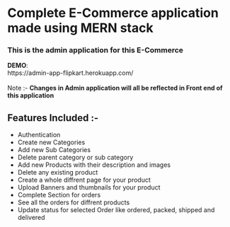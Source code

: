 <h1>Complete E-Commerce application made using MERN stack  </h1> 
<h3>This is the admin application for this E-Commerce</h3>  
 <strong>DEMO</strong>: <br/ > https://admin-app-flipkart.herokuapp.com/ 
 <br/>
  <br/>
 Note :-  <strong> Changes in Admin application will all be reflected in Front end of this application </strong>
 <h2>Features Included :- </h3>
<ul> 
  <li> Authentication </li> 
  <li> Create new Categories  </li>  
  <li> Add new Sub Categories </li>
  <li> Delete parent category or sub category  </li>
  <li> Add new Products with their description and images  </li>
  <li> Delete any existing product </li>
  <li> Create a whole diffrent page for your product</li>
  <li> Upload Banners and thumbnails for your product </li>
  <li> Complete Section for orders</li>
  <li> See all the orders for diffrent products </li>
  <li> Update status for selected Order like ordered, packed, shipped and delivered </li>
</ui>

